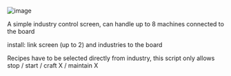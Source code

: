 ![image](https://github.com/Krengus/DU_ASTco/assets/93654396/6813b2cd-0e7a-4d7c-8502-f099bd03a637)

A simple industry control screen, can handle up to 8 machines connected to the board

install: link screen (up to 2) and industries to the board

Recipes have to be selected directly from industry, this script only allows stop / start / craft X / maintain X
